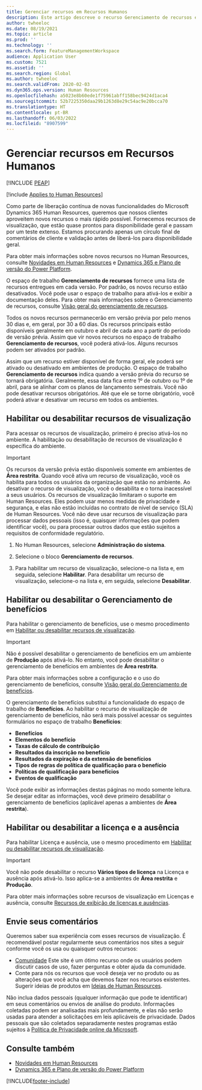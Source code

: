 ```yaml
---
title: Gerenciar recursos em Recursos Humanos
description: Este artigo descreve o recurso Gerenciamento de recursos e como você pode usá-lo.
author: twheeloc
ms.date: 08/19/2021
ms.topic: article
ms.prod: ''
ms.technology: ''
ms.search.form: FeatureManagementWorkspace
audience: Application User
ms.custom: 7521
ms.assetid: ''
ms.search.region: Global
ms.author: twheeloc
ms.search.validFrom: 2020-02-03
ms.dyn365.ops.version: Human Resources
ms.openlocfilehash: a5023e8b60ede1f75961abff158bec9424d1aca4
ms.sourcegitcommit: 52b7225350daa29b1263d8e29c54ac9e20bcca70
ms.translationtype: HT
ms.contentlocale: pt-BR
ms.lasthandoff: 06/03/2022
ms.locfileid: "8907599"
---
```

# <a name="manage-features-in-human-resources"></a>Gerenciar recursos em Recursos Humanos


[!INCLUDE [PEAP](../includes/peap-1.md)]

[!include [Applies to Human Resources](../includes/applies-to-hr.md)]

Como parte de liberação contínua de novas funcionalidades do Microsoft Dynamics 365 Human Resources, queremos que nossos clientes aproveitem novos recursos o mais rápido possível. Fornecemos recursos de visualização, que estão quase prontos para disponibilidade geral e passam por um teste extenso. Estamos procurando apenas um círculo final de comentários de cliente e validação antes de liberá-los para disponibilidade geral.

Para obter mais informações sobre novos recursos no Human Resources, consulte [Novidades em Human Resources](hr-admin-whats-new.md) e [Dynamics 365 e Plano de versão do Power Platform](/dynamics365/release-plans/?panel=products1#pivot=products).

O espaço de trabalho **Gerenciamento de recursos** fornece uma lista de recursos entregues em cada versão. Por padrão, os novos recurso estão desativados. Você pode usar o espaço de trabalho para ativá-los e exibir a documentação deles. Para obter mais informações sobre o Gerenciamento de recursos, consulte [Visão geral do gerenciamento de recursos](../fin-ops-core/fin-ops/get-started/feature-management/feature-management-overview.md).

Todos os novos recursos permanecerão em versão prévia por pelo menos 30 dias e, em geral, por 30 a 60 dias. Os recursos principais estão disponíveis geralmente em outubro e abril de cada ano a partir do período de versão prévia. Assim que vir novos recursos no espaço de trabalho **Gerenciamento de recursos**, você poderá ativá-los. Alguns recursos podem ser ativados por padrão.

Assim que um recurso estiver disponível de forma geral, ele poderá ser ativado ou desativado em ambientes de produção. O espaço de trabalho **Gerenciamento de recursos** indica quando a versão prévia do recurso se tornará obrigatória. Geralmente, essa data fica entre 1º de outubro ou 1º de abril, para se alinhar com os planos de lançamento semestrais. Você não pode desativar recursos obrigatórios. Até que ele se torne obrigatório, você poderá ativar e desativar um recurso em todos os ambientes.

## <a name="enable-or-disable-preview-features"></a>Habilitar ou desabilitar recursos de visualização

Para acessar os recursos de visualização, primeiro é preciso ativá-los no ambiente. A habilitação ou desabilitação de recursos de visualização é específica do ambiente.

> [!IMPORTANT]
> Os recursos da versão prévia estão disponíveis somente em ambientes de **Área restrita**. Quando você ativa um recurso de visualização, você os habilita para todos os usuários da organização que estão no ambiente. Ao desativar o recurso de visualização, você o desabilita e o torna inacessível a seus usuários. Os recursos de visualização limitaram o suporte em Human Resources. Eles podem usar menos medidas de privacidade e segurança, e elas não estão incluídas no contrato de nível de serviço (SLA) de Human Resources. Você não deve usar recursos de visualização para processar dados pessoais (isso é, quaisquer informações que podem identificar você), ou para processar outros dados que estão sujeitos a requisitos de conformidade regulatório.

1. No Human Resources, selecione **Administração do sistema**.

2. Selecione o bloco **Gerenciamento de recursos**.

3. Para habilitar um recurso de visualização, selecione-o na lista e, em seguida, selecione **Habilitar**. Para desabilitar um recurso de visualização, selecione-o na lista e, em seguida, selecione **Desabilitar**.

## <a name="enable-or-disable-benefits-management"></a>Habilitar ou desabilitar o Gerenciamento de benefícios

Para habilitar o gerenciamento de benefícios, use o mesmo procedimento em [Habilitar ou desabilitar recursos de visualização](hr-admin-manage-features.md?enable-or-disable-preview-features).

> [!IMPORTANT]
> Não é possível desabilitar o gerenciamento de benefícios em um ambiente de **Produção** após ativá-lo. No entanto, você pode desabilitar o gerenciamento de benefícios em ambientes de **Área restrita**.

Para obter mais informações sobre a configuração e o uso do gerenciamento de benefícios, consulte [Visão geral do Gerenciamento de benefícios](hr-benefits-management-overview.md).

O gerenciamento de benefícios substitui a funcionalidade do espaço de trabalho de **Benefícios**. Ao habilitar o recurso de visualização de gerenciamento de benefícios, não será mais possível acessar os seguintes formulários no espaço de trabalho **Benefícios**:

- **Benefícios**
- **Elementos do benefício**
- **Taxas de cálculo de contribuição**
- **Resultados da inscrição no benefício**
- **Resultados da expiração e da extensão de benefícios**
- **Tipos de regras de política de qualificação para o benefício**
- **Políticas de qualificação para benefícios**
- **Eventos de qualificação**

Você pode exibir as informações destas páginas no modo somente leitura. Se desejar editar as informações, você deve primeiro desabilitar o gerenciamento de benefícios (aplicável apenas a ambientes de **Área restrita**).

## <a name="enable-or-disable-leave-and-absence"></a>Habilitar ou desabilitar a licença e a ausência

Para habilitar Licença e ausência, use o mesmo procedimento em [Habilitar ou desabilitar recursos de visualização](hr-admin-manage-features.md?enable-or-disable-preview-features).

> [!IMPORTANT]
> Você não pode desabilitar o recurso **Vários tipos de licença** na Licença e ausência após ativá-lo. Isso aplica-se a ambientes de **Área restrita** e **Produção**.

Para obter mais informações sobre recursos de visualização em Licenças e ausência, consulte [Recursos de exibição de licenças e ausências](hr-leave-and-absence-overview.md?leave-and-absence-preview-features).

## <a name="send-us-feedback"></a>Envie seus comentários

Queremos saber sua experiência com esses recursos de visualização. É recomendável postar regularmente seus comentários nos sites a seguir conforme você os usa ou quaisquer outros recursos:

- [Comunidade](https://community.dynamics.com/enterprise/f/759?pi53869=0&category=Talent) Este site é um ótimo recurso onde os usuários podem discutir casos de uso, fazer perguntas e obter ajuda da comunidade.
- Conte para nós os recursos que você deseja ver no produto ou as alterações que você acha que devemos fazer nos recursos existentes. Sugerir ideias de produtos em [Ideias de Human Resources](https://powerusers.microsoft.com/t5/Ideas-for-Human-Resources/idb-p/HumanResources).
    
Não inclua dados pessoais (qualquer informação que pode te identificar) em seus comentários ou envios de análise do produto. Informações coletadas podem ser analisadas mais profundamente, e elas não serão usadas para atender a solicitações em leis aplicáveis de privacidade. Dados pessoais que são coletados separadamente nestes programas estão sujeitos à [Política de Privacidade online da Microsoft](https://privacy.microsoft.com/privacystatement).

## <a name="see-also"></a>Consulte também

- [Novidades em Human Resources](hr-admin-whats-new.md)
- [Dynamics 365 e Plano de versão do Power Platform](/dynamics365/release-plans/?panel=products1#pivot=products)

[!INCLUDE[footer-include](../includes/footer-banner.md)]
